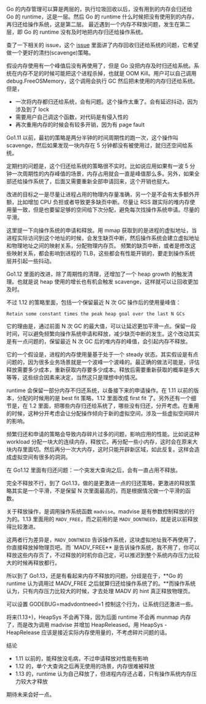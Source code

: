 Go 的内存管理可以算是两层的，执行垃圾回收以后，没有用到的内存会归还给 Go 的 runtime，这是一层。然后 Go 的 runtime 什么时候把没有使用到的内存，再归还给操作系统，这是第二层。
最近遇到一个内存不释放问题，发生在第二层，即 Go 的 runtime 没有及时地把内存归还给操作系统。

查了一下相关的 issue，这个 [issue](https://github.com/golang/go/issues/30333) 里面讲了内存回收归还给系统的问题，它希望做一个更好的清扫(scavenge)策略。

假设内存使用有一个峰值后没有再使用了，但是 Go 没把内存及时归还给系统。系统在内存不足的时候可能把这个进程杀掉，也就是 OOM Kill。用户可以自己调用 debug.FreeOSMemory，这个调用会执行 GC 然后把未使用的内存归还给系统。但是，

* 一次将内存都归还给系统，会有问题。这个操作太重了。会有延迟抖动，因为涉及到了 lock
* 需要用户自己调这个函数，对代码是有侵入性的
* 再次重用内存的时候会有较多开销，因为有 page fault

Go1.11 以前，最初的策略是两分半钟的时间周期性的跑一次，这个操作叫 scavenge，然后如果发现一块内存在 5 分钟都没有被使用过，就归还空间给系统。

定期扫的问题是，这个归还给系统的策略很不实时。比如说应用如果有一波 5 分钟一次周期性的内存峰值的场景，内存占用就会一直是峰值那么多。另外，如果全部还给操作系统了，后面又需要重新全部申请回来，这个开销也挺大。

改进的目标之一是尽量让进程占用的物理内存量准确，另一个是不会有太多额外开额，比如增加 CPU 负担或者导致更多缺页中断。尽量让 RSS 跟实际的堆内存使用量一致，但是也要留足够的空间给下次分配，避免每次找操作系统申请。尽量的平滑。

这里提一下向操作系统的申请和释放。用 mmap 获取到的是进程的虚拟地址，当进程实际访问到这个地址的时候，会发生缺页中断，然后操作系统会建立虚拟地址和物理地址之间的映射关系，分配物理内存页。
频繁的缺页中断，或者是修改这些映射关系，都会影响到进程的 TLB，这些都会有性能开销的，要走到操作系统层并引起一些抖动。

Go1.12 里面的改进，除了周期性的清理，还增加了一个 heap growth 的触发清理。也就是说 heap 使用的增长也有机会触发 scavenge，这样就可以让回收更加及时。

不过 1.12 的策略里面，包括一个保留最近 N 次 GC 操作后的使用量峰值：

```
Retain some constant times the peak heap goal over the last N GCs
```

它的理由是，通过前面 N 次 GC 的最大值，可以让延迟更加平滑一点。保留一段时间，可以避免频繁向操作系统申请和释放，减少缺页中断的发生。这个改动其实是有一点问题的，保留最近 N 次 GC 后的堆内存的峰值，会引起内存不释放。

它的一个假设是，进程的内存使用量基于处于一个 steady 状态。其实假设是有点问题的，因为很多业务场景就是一个波峰一个波峰的。最正确的做法可能是，评估释放需要多少成本，重新获取内存要多少成本。释放后需要重新获取的概率是多大等等，这些综合因素来决定，当然这只是理想中的情况。

runtime 会保留一部分内存不归还系统，以备接下来的申请操作。在 1.11 以前的版本，分配的时候用的是 best fit 策略，1.12 里面改成 first fit 了。另外还有一个细节是，在 1.2 里面，把哪些内存归还给系统了，哪些没有归还，分开考虑。在重用的时候，这种分开考虑会让分配操作倾向于新的虚拟空间，涉及一些虚拟空间碎片的影响。

频繁归还和申请的策略会导致内存碎片过多的问题，影响应用的性能。比如说这种 workload 分配一块大的连续内存，释放它。再分配一些小内存，这时会在原来大块内存里面切。然后再分一次大内存，这时只能开辟新区域，如此反复。这样会造成虚拟空间有很多的洞洞。

<!-- (https://github.com/golang/go/issues/36398) -->

在 Go1.12 里面有归还问题：一个突发大查询之后，会有一直占用不释放。

完全不释放不行，到了 Go1.13，做的是更激进一点的归还策略，更激进的释放策略其实是一个平滑，不是保留 N 次里面最高的，而是根据情况做一个平滑的函数。

关于释放操作，是调用操作系统函数 `madvise`。madvise 是有参数控制释放的行为的。1.13 里面用的 `MADV_FREE`，而之前用的是 `MADV_DONTNEED`，就是说以前释放得比较激进。

这两者行为差异是，`MADV_DONTNEED` 告诉操作系统，这块虚拟地址我不再使用了，你直接释放掉物理页吧。而 `MADV_FREE** 是告诉操作系统，我不用了，你可以释放这些内存页了，不过释放的时机你自己定，可以推迟到整个系统内存压力比较大的时候再释放都行。

所以到了 Go1.13，还是有看起来内存不释放的问题，分歧是在于，**Go 的 runtime 认为调用过 MADV_FREE 之后就算归还给操作系统了的。**而操作系统认为，只有内存压力比较大的时候，才去处理 MADV 的 hint 真正释放物理页。

可以设置 GODEBUG=madvdontneed=1 控制这个行为，让系统归还激进一些。

将来(1.13+)，HeapSys 不会再下降，因为后面 runtime 不会再 munmap 内存了，而是改为调用 madvise 并增加 HeapReleased。用 HeapSys - HeapRelease 应该是接近实际内存使用量的，不考虑碎片问题的话。

结论

- 1.11 以前的，能释放没毛病，不过申请释放对性能有影响
- 1.12 的，单个大查询之后再无使用的场景，内存很难被释放
- 1.13 的，runtime 认为自己释放了，但进程内存还占着，只有操作系统内存压力较大才释放

期待未来会好一点。
